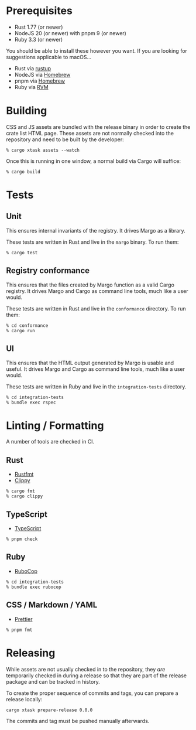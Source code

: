 # Prerequisites

- Rust 1.77 (or newer)
- NodeJS 20 (or newer) with pnpm 9 (or newer)
- Ruby 3.3 (or newer)

You should be able to install these however you want. If you are
looking for suggestions applicable to macOS...

- Rust via [rustup][]
- NodeJS via [Homebrew][]
- pnpm via [Homebrew][]
- Ruby via [RVM][]

[rustup]: https://rustup.rs
[Homebrew]: https://brew.sh
[RVM]: https://rvm.io

# Building

CSS and JS assets are bundled with the release binary in order to
create the crate list HTML page. These assets are not normally checked
into the repository and need to be built by the developer:

```
% cargo xtask assets --watch
```

Once this is running in one window, a normal build via Cargo will suffice:

```
% cargo build
```

# Tests

## Unit

This ensures internal invariants of the registry. It drives Margo as a
library.

These tests are written in Rust and live in the `margo` binary. To run them:

```
% cargo test
```

## Registry conformance

This ensures that the files created by Margo function as a valid Cargo
registry. It drives Margo and Cargo as command line tools, much
like a user would.

These tests are written in Rust and live in the `conformance` directory. To run them:

```
% cd conformance
% cargo run
```

## UI

This ensures that the HTML output generated by Margo is usable and
useful. It drives Margo and Cargo as command line tools, much like a
user would.

These tests are written in Ruby and live in the `integration-tests` directory.

```
% cd integration-tests
% bundle exec rspec
```

# Linting / Formatting

A number of tools are checked in CI.

## Rust

- [Rustfmt][]
- [Clippy][]

```
% cargo fmt
% cargo clippy
```

[Rustfmt]: https://github.com/rust-lang/rustfmt
[Clippy]: https://doc.rust-lang.org/clippy/

## TypeScript

- [TypeScript][]

```
% pnpm check
```

[TypeScript]: https://www.typescriptlang.org

## Ruby

- [RuboCop][]

```
% cd integration-tests
% bundle exec rubocop
```

[RuboCop]: https://github.com/rubocop/rubocop

## CSS / Markdown / YAML

- [Prettier][]

```
% pnpm fmt
```

[prettier]: https://prettier.io

# Releasing

While assets are not usually checked in to the repository, they _are_
temporarily checked in during a release so that they are part of the
release package and can be tracked in history.

To create the proper sequence of commits and tags, you can prepare a
release locally:

```
cargo xtask prepare-release 0.0.0
```

The commits and tag must be pushed manually afterwards.
